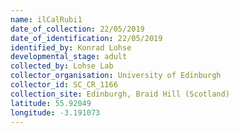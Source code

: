 ```yaml
---
name: ilCalRubi1
date_of_collection: 22/05/2019
date_of_identification: 22/05/2019
identified_by: Konrad Lohse
developmental_stage: adult
collected_by: Lohse Lab
collector_organisation: University of Edinburgh
collector_id: SC_CR_1166
collection_site: Edinburgh, Braid Hill (Scotland)
latitude: 55.92049
longitude: -3.191073
---
```

